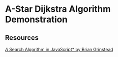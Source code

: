 # A-Star Dijkstra Algorithm Demonstration

## Resources
[*A* Search Algorithm in JavaScript* by Brian Grinstead](http://www.briangrinstead.com/blog/astar-search-algorithm-in-javascript)